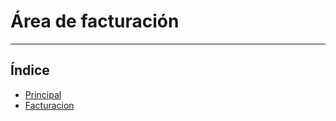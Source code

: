 # Área de facturación
----------------------

## Índice

  * [Principal](./principal/index.md)
  * [Facturacion](./facturacion/index.md)